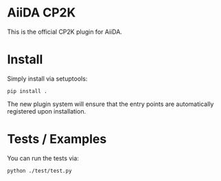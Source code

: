 # AiiDA CP2K
This is the official CP2K plugin for AiiDA.

# Install

Simply install via setuptools:

	pip install .

The new plugin system will ensure that the entry points are automatically registered upon installation.

# Tests / Examples

You can run the tests via:

	python ./test/test.py